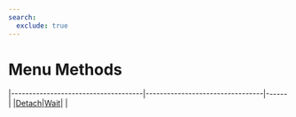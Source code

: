 ```yaml
---
search:
  exclude: true
---
```


<h1 class="heading"><span class="name">Menu Methods</span></h1>

|-------------------------------------|---------------------------------|------|
|[Detach](../methodorevents/detach.md)|[Wait](../methodorevents/wait.md)|&nbsp;|
